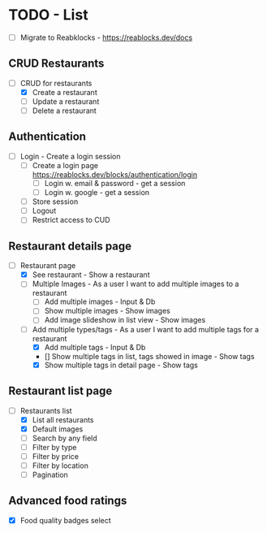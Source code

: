 # TODO - List

- [ ] Migrate to Reabklocks - <https://reablocks.dev/docs>

## CRUD Restaurants

- [ ] CRUD for restaurants
  - [x] Create a restaurant
  - [ ] Update a restaurant
  - [ ] Delete a restaurant

## Authentication

- [ ] Login - Create a login session
  - [ ] Create a login page
    <https://reablocks.dev/blocks/authentication/login>
    - [ ] Login w. email & password - get a session
    - [ ] Login w. google - get a session
  - [ ] Store session
  - [ ] Logout
  - [ ] Restrict access to CUD

## Restaurant details page

- [ ] Restaurant page
  - [x] See restaurant - Show a restaurant
  - [ ] Multiple Images - As a user I want to add multiple images to a restaurant
    - [ ] Add multiple images - Input & Db
    - [ ] Show multiple images - Show images
    - [ ] Add image slideshow in list view - Show images
  - [ ] Add multiple types/tags - As a user I want to add multiple tags for a restaurant
    - [x] Add multiple tags - Input & Db
    - [] Show multiple tags in list, tags showed in image - Show tags
    - [x] Show multiple tags in detail page - Show tags

## Restaurant list page

- [ ] Restaurants list
  - [x] List all restaurants
  - [x] Default images
  - [ ] Search by any field
  - [ ] Filter by type
  - [ ] Filter by price
  - [ ] Filter by location
  - [ ] Pagination

## Advanced food ratings

- [x] Food quality badges select
